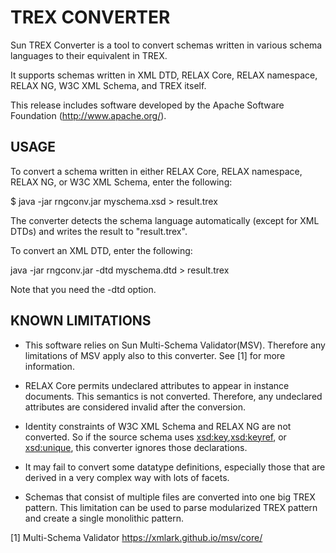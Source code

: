 # TREX CONVERTER

Sun TREX Converter is a tool to convert schemas written in various
schema languages to their equivalent in TREX.

It supports schemas written in XML DTD, RELAX Core, RELAX namespace,
RELAX NG, W3C XML Schema, and TREX itself.

This release includes software developed by the Apache Software
Foundation (http://www.apache.org/).

## USAGE

To convert a schema written in either RELAX Core, RELAX namespace,
RELAX NG, or W3C XML Schema, enter the following:

$ java -jar rngconv.jar myschema.xsd > result.trex

The converter detects the schema language automatically (except for XML
DTDs) and writes the result to "result.trex".

To convert an XML DTD, enter the following:

java -jar rngconv.jar -dtd myschema.dtd > result.trex

Note that you need the -dtd option.


## KNOWN LIMITATIONS

* This software relies on Sun Multi-Schema Validator(MSV). Therefore
  any limitations of MSV apply also to this converter. See [1] for
  more information.

* RELAX Core permits undeclared attributes to appear in instance
  documents. This semantics is not converted. Therefore, any undeclared
  attributes are considered invalid after the conversion.

* Identity constraints of W3C XML Schema and RELAX NG are not converted.
  So if the source schema uses <xsd:key>,<xsd:keyref>, or <xsd:unique>,
  this converter ignores those declarations.

* It may fail to convert some datatype definitions, especially those that
  are derived in a very complex way with lots of facets.

* Schemas that consist of multiple files are converted into one big
  TREX pattern. This limitation can be used to parse modularized
  TREX pattern and create a single monolithic pattern.


[1] Multi-Schema Validator
    	https://xmlark.github.io/msv/core/
